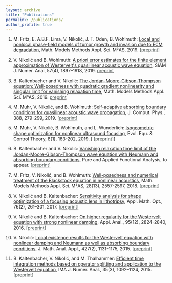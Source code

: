 ```yaml
---
layout: archive
title: "Publications"
permalink: /publications/
author_profile: true
---
```


  1. M. Fritz, E. A.B.F. Lima, V. Nikoli&#263;, J. T. Oden, B. Wohlmuth: [Local and nonlocal phase-field models of tumor growth and invasion due to ECM degradation](https://www.worldscientific.com/doi/abs/10.1142/S0218202519500519), Math. Models Methods Appl. Sci. M³AS, 2019. [<font color='49524F'>[preprint]</font>](https://arxiv.org/abs/1906.07788) <br/>

   10. V. Nikoli&#263; and B. Wohlmuth: [A priori error estimates for the finite element approximation of Westervelt's quasilinear acoustic wave equation](https://epubs.siam.org/doi/abs/10.1137/19M1240873?mobileUi=0), SIAM J. Numer. Anal, 57(4), 1897–1918, 2019.  [<font color='49524F'>preprint</font>](https://arxiv.org/abs/1901.08510) <br/>

   9.  B. Kaltenbacher and V. Nikoli&#263;: [The Jordan-Moore-Gibson-Thompson equation: Well-posedness with quadratic gradient nonlinearity and singular limit for vanishing relaxation time](https://www.worldscientific.com/doi/abs/10.1142/S0218202519500532), Math. Models Methods Appl. Sci. M³AS, 2019.  [<font color='49524F'>preprint</font>](https://arxiv.org/pdf/1901.02795.pdf)<br/>
  
   8. M. Muhr, V. Nikoli&#263;, and B. Wohlmuth: [Self-adaptive absorbing boundary conditions for quasilinear acoustic wave propagation](https://www.sciencedirect.com/science/article/pii/S0021999119302086), J. Comput. Phys., 388, 279-299, 2019.   [<font color='49524F'>[preprint]</font>](https://arxiv.org/pdf/1811.12790.pdf)<br/>

   7. M. Muhr, V. Nikoli&#263;, B. Wohlmuth, and L. Wunderlich: [Isogeometric shape optimization for nonlinear ultrasound focusing](https://www.aimsciences.org/article/doi/10.3934/eect.2019010), Evol. Equ. & Control Theory, 8(1), 163-202, 2019. [ [<font color='49524F'> [preprint]</font>](https://arxiv.org/pdf/1712.05228.pdf)] <br/>
  
   6. B. Kaltenbacher and V. Nikoli&#263;: [Vanishing relaxation time limit of the Jordan-Moore-Gibson-Thompson wave equation with Neumann and absorbing boundary conditions](http://www.ybook.co.jp/pafa.html), Pure and Applied Functional Analysis, to appear. [<font color='49524F'>[preprint]</font>](https://arxiv.org/pdf/1902.10606.pdf) <br/>

   5. M. Fritz, V. Nikoli&#263;, and B. Wohlmuth: [Well-posedness and numerical treatment of the Blackstock equation in nonlinear acoustics](https://www.worldscientific.com/doi/abs/10.1142/S0218202518500550), Math. Models Methods Appl. Sci. M³AS, 28(13), 2557-2597, 2018.  [<font color='49524F'>[preprint]</font>](https://arxiv.org/pdf/1806.05227.pdf)<br/>
  
   4. V. Nikoli&#263; and B. Kaltenbacher: [Sensitivity analysis for shape optimization of a focusing acoustic lens in lithotripsy](http://link.springer.com/article/10.1007/s00245-016-9340-x?wt_mc=internal.event.1.SEM.ArticleAuthorOnlineFirst), Appl. Math. Opt., 76(2), 261–301, 2017.    [<font color='49524F'>[preprint]</font>](https://arxiv.org/pdf/1506.02781.pdf)<br/>

   3. V. Nikoli&#263; and B. Kaltenbacher: [On higher regularity for the Westervelt equation with strong nonlinear damping](http://www.tandfonline.com/doi/abs/10.1080/00036811.2015.1114607), Appl. Anal., 95(12), 2824-2840, 2016.  [<font color='49524F'>[preprint]</font>](https://arxiv.org/pdf/1506.02125.pdf)<br/>
  
   2. V. Nikoli&#263;: [Local existence results for the Westervelt equation with nonlinear damping and Neumann as well as absorbing boundary conditions](http://www.sciencedirect.com/science/article/pii/S0022247X15001973), J. Math. Anal. Appl., 427(2), 1131-1175, 2015.  [<font color='49524F'>[preprint]</font>](https://arxiv.org/pdf/1408.2160.pdf)<br/>
  
   1. B. Kaltenbacher, V. Nikoli&#263;, and M. Thalhammer: [Efficient time integration methods based on operator splitting and application to the Westervelt equation](http://imajna.oxfordjournals.org/content/early/2014/06/04/imanum.dru029), IMA J. Numer. Anal., 35(3), 1092–1124, 2015.  [<font color='49524F'>[preprint]</font>](https://arxiv.org/pdf/1311.1224.pdf)<br/>
  
